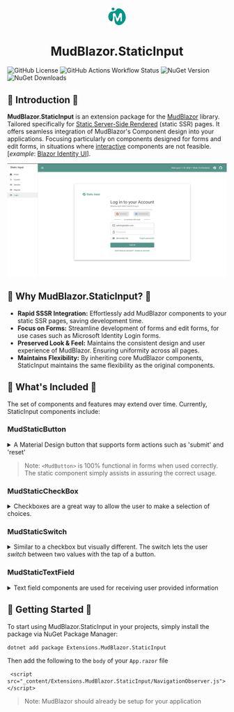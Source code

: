 <p align="center">
  <img alt="MudBlazor.StaticInput" src="content/logo.png" style="width: 8%"/>
  <h1 align="center">MudBlazor.StaticInput</h1>
</p>

![GitHub License](https://img.shields.io/github/license/0phois/Mudblazor.StaticInput?style=for-the-badge&logo=github&link=https%3A%2F%2Fgithub.com%2F0phois%2FMudBlazor.StaticInput%2Fblob%2Fmaster%2FLICENSE.txt)
![GitHub Actions Workflow Status](https://img.shields.io/github/actions/workflow/status/0phois/MudBlazor.StaticInput/build-test.yml?style=for-the-badge&logo=githubactions&label=Unit-Tests&link=https%3A%2F%2Fgithub.com%2F0phois%2FMudBlazor.StaticInput%2Factions%2Fworkflows%2Fbuild-test.yml)
![NuGet Version](https://img.shields.io/nuget/v/Extensions.MudBlazor.StaticInput?style=for-the-badge&logo=nuget&color=%23009688&link=https%3A%2F%2Fwww.nuget.org%2Fpackages%2FExtensions.MudBlazor.StaticInput)
![NuGet Downloads](https://img.shields.io/nuget/dt/Extensions.MudBlazor.StaticInput?style=for-the-badge&logo=nuget&&color=%2300796b&link=https%3A%2F%2Fwww.nuget.org%2Fpackages%2FExtensions.MudBlazor.StaticInput)



## :book: Introduction :book:
**MudBlazor.StaticInput** is an extension package for the [MudBlazor](https://github.com/MudBlazor/MudBlazor) library.  
Tailored specifically for [Static Server-Side Rendered](https://learn.microsoft.com/en-us/aspnet/core/blazor/components/render-modes?view=aspnetcore-8.0#static-server-side-rendering-static-ssr) (static SSR) pages. It offers seamless integration of MudBlazor's Component design into your applications. Focusing particularly on components designed for forms and edit forms, in situations where [interactive](https://learn.microsoft.com/en-us/aspnet/core/blazor/components/render-modes?view=aspnetcore-8.0#render-modes) components are not feasible.  
[*example*: [Blazor Identity UI](https://learn.microsoft.com/en-us/aspnet/core/blazor/security/server/?view=aspnetcore-8.0&tabs=visual-studio#blazor-identity-ui-individual-accounts)].

<a href="https://github.com/0phois/MudBlazor.StaticInput/tree/master/demo/StaticSample">
  <img alt="Static Input Demo" src="content/StaticInput.png" />
</a>

## :thinking: Why MudBlazor.StaticInput? :thinking:
- **Rapid SSSR Integration:** Effortlessly add MudBlazor components to your static SSR pages, saving development time.
- **Focus on Forms:** Streamline development of forms and edit forms, for use cases such as Microsoft Identity Login forms.
- **Preserved Look & Feel:** Maintains the consistent design and user experience of MudBlazor. Ensuring uniformity across all pages.
- **Maintains Flexibility:** By inheriting core MudBlazor components, StaticInput maintains the same flexibility as the original components.


## :gift: What's Included :gift:
The set of components and features may extend over time. Currently, StaticInput components include:  
### MudStaticButton
<details>
  <summary>
    A Material Design button that supports form actions such as 'submit' and 'reset'
  </summary>  

```html  
<MudStaticButton Variant="Variant.Filled" Color="Color.Primary">Login</MudStaticButton>
```
</details>  

> Note: `<MudButton>` is 100% functional in forms when used correctly. The static component simply assists in assuring the correct usage. 

### MudStaticCheckBox
<details>
  <summary>
    Checkboxes are a great way to allow the user to make a selection of choices.
  </summary>

```html
<MudStaticCheckBox @bind-Value="@RememberMe" Color="Color.Success">Remember Me</MudStaticCheckBox>
```
```cs
@code{
    public bool RememberMe { get; set; }
}
```
</details>

### MudStaticSwitch
<details>
  <summary>
    Similar to a checkbox but visually different. The switch lets the user <i>switch</i> between two values with the tap of a button.
  </summary>  

```html
<MudStaticSwitch @bind-Value="@RememberMe" Color="Color.Success" UnCheckedColor="Color.Primary">Remember Me</MudStaticSwitch>
```
```cs
@code{
    public bool RememberMe { get; set; }
}
```
</details>  

### MudStaticTextField
<details>
  <summary>
    Text field components are used for receiving user provided information
  </summary>

```html
<MudStaticTextField @bind-Value="@Password" 
                    InputType="InputType.Password" 
                    Adornment="Adornment.End" 
                    AdornmentIcon="@Icons.Material.Outlined.VisibilityOff" 
                    AdornmentClickFunction="showPassword" />
```
```cs
@code {
    public string Password { get; set; }
}
```
```js
<script>
   let timeoutId;

   function showPassword(inputElement, button) {
       if (inputElement.type === 'password') {
           inputElement.type = 'text';
           clearTimeout(timeoutId);
           timeoutId = setTimeout(function () {
               inputElement.type = 'password';
           }, 5000);
       } else {
           inputElement.type = 'password';
           clearTimeout(timeoutId);
       }
   }
</script>
```
</details>  

  
## :rocket: Getting Started :rocket:
To start using MudBlazor.StaticInput in your projects, simply install the package via NuGet Package Manager:
```bash
dotnet add package Extensions.MudBlazor.StaticInput
```
Then add the following to the `body` of your `App.razor` file  
```
 <script src="_content/Extensions.MudBlazor.StaticInput/NavigationObserver.js"></script>
 ```  

> Note: MudBlazor should already be setup for your application
